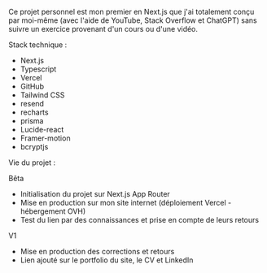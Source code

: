 Ce projet personnel est mon premier en Next.js que j'ai totalement conçu par moi-même (avec l'aide de YouTube, Stack Overflow et ChatGPT) sans suivre un exercice provenant d'un cours ou d'une vidéo.

Stack technique :
- Next.js
- Typescript
- Vercel
- GitHub
- Tailwind CSS
- resend
- recharts
- prisma
- Lucide-react
- Framer-motion
- bcryptjs



Vie du projet :

Bêta
- Initialisation du projet sur Next.js App Router
- Mise en production sur mon site internet (déploiement Vercel - hébergement OVH)
- Test du lien par des connaissances et prise en compte de leurs retours

V1
- Mise en production des corrections et retours
- Lien ajouté sur le portfolio du site, le CV et LinkedIn
